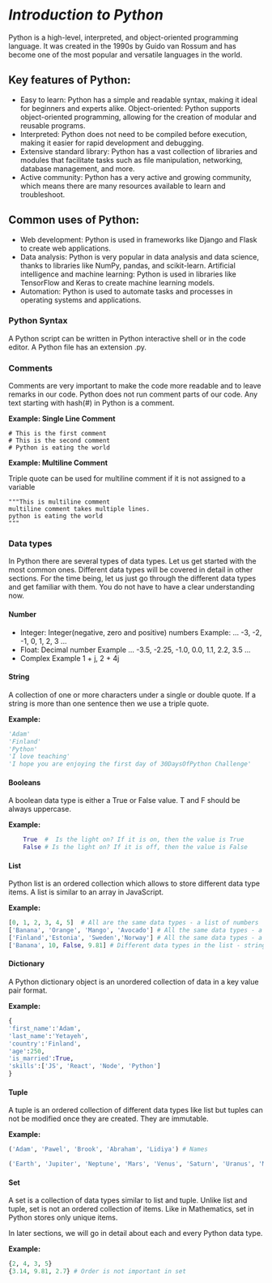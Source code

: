 # *Introduction to Python*

Python is a high-level, interpreted, and object-oriented programming language. It was created in the 1990s by Guido van Rossum and has become one of the most popular and versatile languages in the world.

## Key features of Python:

* Easy to learn: Python has a simple and readable syntax, making it ideal for beginners and experts alike.
Object-oriented: Python supports object-oriented programming, allowing for the creation of modular and reusable programs.
* Interpreted: Python does not need to be compiled before execution, making it easier for rapid development and debugging.
* Extensive standard library: Python has a vast collection of libraries and modules that facilitate tasks such as file manipulation, networking, database management, and more.
* Active community: Python has a very active and growing community, which means there are many resources available to learn and troubleshoot.

## Common uses of Python:

* Web development: Python is used in frameworks like Django and Flask to create web applications.
* Data analysis: Python is very popular in data analysis and data science, thanks to libraries like NumPy, pandas, and scikit-learn.
Artificial intelligence and machine learning: Python is used in libraries like TensorFlow and Keras to create machine learning models.
* Automation: Python is used to automate tasks and processes in operating systems and applications.

### Python Syntax

A Python script can be written in Python interactive shell or in the code editor. A Python file has an extension .py.

### Comments

Comments are very important to make the code more readable and to leave remarks in our code. Python does not run comment parts of our code.
Any text starting with hash(#) in Python is a comment.

**Example: Single Line Comment**

```shell
# This is the first comment
# This is the second comment
# Python is eating the world
```

**Example: Multiline Comment**

Triple quote can be used for multiline comment if it is not assigned to a variable

```shell
"""This is multiline comment
multiline comment takes multiple lines.
python is eating the world
"""
```

### Data types

In Python there are several types of data types. Let us get started with the most common ones. Different data types will be covered in detail in other sections. For the time being, let us just go through the different data types and get familiar with them. You do not have to have a clear understanding now.

#### Number

- Integer: Integer(negative, zero and positive) numbers
    Example:
    ... -3, -2, -1, 0, 1, 2, 3 ...
- Float: Decimal number
    Example
    ... -3.5, -2.25, -1.0, 0.0, 1.1, 2.2, 3.5 ...
- Complex
    Example
    1 + j, 2 + 4j

#### String

A collection of one or more characters under a single or double quote. If a string is more than one sentence then we use a triple quote.

**Example:**

```py
'Adam'
'Finland'
'Python'
'I love teaching'
'I hope you are enjoying the first day of 30DaysOfPython Challenge'
```

#### Booleans

A boolean data type is either a True or False value. T and F should be always uppercase.

**Example:**

```python
    True  #  Is the light on? If it is on, then the value is True
    False # Is the light on? If it is off, then the value is False
```

#### List

Python list is an ordered collection which allows to store different data type items. A list is similar to an array in JavaScript.

**Example:**

```py
[0, 1, 2, 3, 4, 5]  # All are the same data types - a list of numbers
['Banana', 'Orange', 'Mango', 'Avocado'] # All the same data types - a list of strings (fruits)
['Finland','Estonia', 'Sweden','Norway'] # All the same data types - a list of strings (countries)
['Banana', 10, False, 9.81] # Different data types in the list - string, integer, boolean and float
```

#### Dictionary

A Python dictionary object is an unordered collection of data in a key value pair format.

**Example:**

```py
{
'first_name':'Adam',
'last_name':'Yetayeh',
'country':'Finland', 
'age':250, 
'is_married':True,
'skills':['JS', 'React', 'Node', 'Python']
}
```

#### Tuple

A tuple is an ordered collection of different data types like list but tuples can not be modified once they are created. They are immutable.

**Example:**

```py
('Adam', 'Pawel', 'Brook', 'Abraham', 'Lidiya') # Names
```

```py
('Earth', 'Jupiter', 'Neptune', 'Mars', 'Venus', 'Saturn', 'Uranus', 'Mercury') # Planets
```

#### Set

A set is a collection of data types similar to list and tuple. Unlike list and tuple, set is not an ordered collection of items. Like in Mathematics, set in Python stores only unique items.

In later sections, we will go in detail about each and every Python data type.

**Example:**

```py
{2, 4, 3, 5}
{3.14, 9.81, 2.7} # Order is not important in set
```